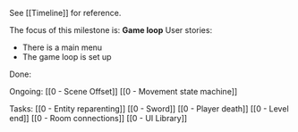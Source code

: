 See [[Timeline]] for reference. 

The focus of this milestone is: **Game loop**
User stories: 
- There is a main menu
- The game loop is set up

Done:

Ongoing: 
[[0 - Scene Offset]]
[[0 - Movement state machine]]

Tasks:
[[0 - Entity reparenting]]
[[0 - Sword]]
[[0 - Player death]]
[[0 - Level end]]
[[0 - Room connections]]
[[0 - UI Library]]
